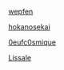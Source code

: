 [wepfen](https://github.com/wepfen)

[hokanosekai](https://github.com/hokanosekai)

[0eufc0smique](https://github.com/0eufc0smique)

[Lissale](https://github.com/Lissale)
